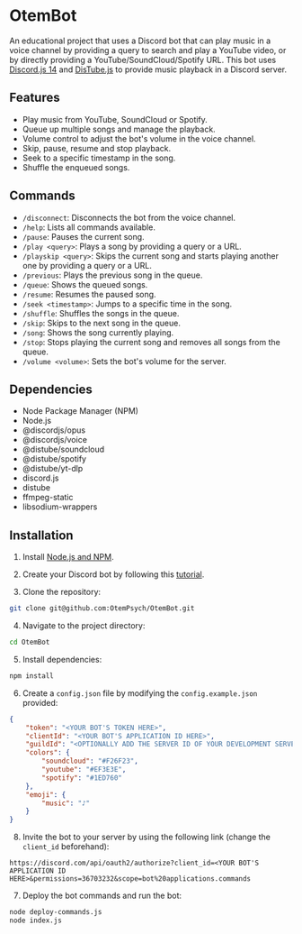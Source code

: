 # OtemBot

An educational project that uses a Discord bot that can play music in a voice channel by providing a query to search and play a YouTube video, or by directly providing a YouTube/SoundCloud/Spotify URL. This bot uses [Discord.js 14](https://discord.js.org/) and [DisTube.js](https://distube.js.org/#/) to provide music playback in a Discord server.

## Features

* Play music from YouTube, SoundCloud or Spotify.
* Queue up multiple songs and manage the playback.
* Volume control to adjust the bot's volume in the voice channel.
* Skip, pause, resume and stop playback.
* Seek to a specific timestamp in the song.
* Shuffle the enqueued songs.

## Commands

* `/disconnect`: Disconnects the bot from the voice channel.
* `/help`: Lists all commands available.
* `/pause`: Pauses the current song.
* `/play <query>`: Plays a song by providing a query or a URL.
* `/playskip <query>`: Skips the current song and starts playing another one by providing a query or a URL.
* `/previous`: Plays the previous song in the queue.
* `/queue`: Shows the queued songs.
* `/resume`: Resumes the paused song.
* `/seek <timestamp>`: Jumps to a specific time in the song.
* `/shuffle`: Shuffles the songs in the queue.
* `/skip`: Skips to the next song in the queue.
* `/song`: Shows the song currently playing.
* `/stop`: Stops playing the current song and removes all songs from the queue.
* `/volume <volume>`: Sets the bot's volume for the server.

## Dependencies

* Node Package Manager (NPM)
* Node.js
* @discordjs/opus
* @discordjs/voice
* @distube/soundcloud
* @distube/spotify
* @distube/yt-dlp
* discord.js
* distube
* ffmpeg-static
* libsodium-wrappers

## Installation

1. Install [Node.js and NPM](https://nodejs.org/en/download).

2. Create your Discord bot by following this [tutorial](https://discord.com/developers/docs/getting-started).

3. Clone the repository:
```bash
git clone git@github.com:OtemPsych/OtemBot.git
```

4. Navigate to the project directory:
```bash
cd OtemBot
```

5. Install dependencies:
```bash
npm install
```

6. Create a `config.json` file by modifying the `config.example.json` provided:
```json
{
    "token": "<YOUR BOT'S TOKEN HERE>",
    "clientId": "<YOUR BOT'S APPLICATION ID HERE>",
    "guildId": "<OPTIONALLY ADD THE SERVER ID OF YOUR DEVELOPMENT SERVER HERE>",
    "colors": {
        "soundcloud": "#F26F23",
        "youtube": "#EF3E3E",
        "spotify": "#1ED760"
    },
    "emoji": {
        "music": "♪"
    }
}
```

8. Invite the bot to your server by using the following link (change the `client_id` beforehand):
```
https://discord.com/api/oauth2/authorize?client_id=<YOUR BOT'S APPLICATION ID HERE>&permissions=36703232&scope=bot%20applications.commands
```

7. Deploy the bot commands and run the bot:
```bash
node deploy-commands.js
node index.js
```